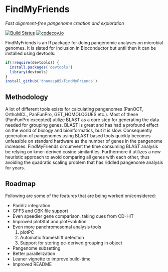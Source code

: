 # FindMyFriends
*Fast alignment-free pangenome creation and exploration*

[![Build Status](https://travis-ci.org/thomasp85/FindMyFriends.svg?branch=master)](https://travis-ci.org/thomasp85/FindMyFriends) [![codecov.io](http://codecov.io/github/thomasp85/FindMyFriends/coverage.svg?branch=master)](http://codecov.io/github/thomasp85/FindMyFriends?branch=master)

FindMyFriends is an R package for doing pangenomic analyses on microbial genomes. It is slated for inclusion in Bioconductor but until then it can be installed using devtools:

```R
if(!require(devtools)) {
  install.packages('devtools')
  library(devtools)
}
install_github('thomasp85/FindMyFriends')
```

## Methodology
A lot of different tools exists for calculating pangenomes (PanOCT, OrthoMCL, PanFunPro, GET_HOMOLOGUES etc.). Most of these (PanFunPro excepted) utilize BLAST as a core step for generating the data needed for grouping genes. BLAST is great and has had a profound effect on the world of biology and bioinformatics, but it is slow. Consequently generation of pangenomes using BLAST based tools quickly becomes unfeasible on standard hardware as the number of genes in the pangenome increases. FindMyFriends circumvent the time consuming BLAST analysis be relying on kmer-derived cosine similarities. Furthermore it utilizes a new heuristic approach to avoid comparing all genes with each other, thus avoiding the quadratic scaling problem that has riddled pangenome analysis for years.

## Roadmap
Following are some of the features that are being worked on/considered:

- PanViz integration
- GFF3 and GBK file support
- Even speedier gene comparison, taking cues from CD-HIT
- Improved plotStat and plotEvolution
- Even more panchromosomal analysis tools
    1. plotPC
    2. Automatic frameshift detection
    3. Support for storing pc-derived grouping in object
- Pangenome subsetting
- Better parallelization
- Leaner vignette to improve build-time
- Improved README
